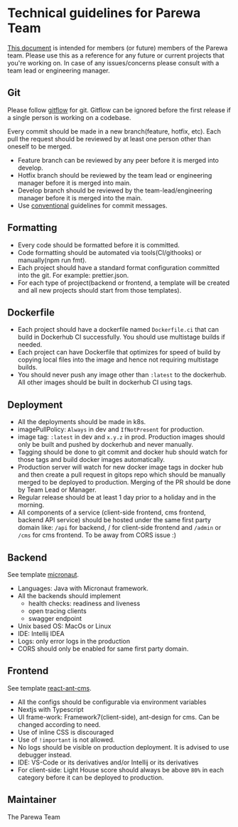 # Technical guidelines for Parewa Team

[This document](https://hamropatro.github.io/guidelines/) is intended for members (or future) members of the Parewa team. Please use this as a reference for any future or current projects that you're working on. In case of any issues/concerns please consult with a team lead or engineering manager.

## Git

Please follow
[gitflow](https://www.atlassian.com/git/tutorials/comparing-workflows/gitflow-workflow)
for git. Gitflow can be ignored before the first release if a single person is working
on a codebase.

Every commit should be made in a new branch(feature, hotfix, etc). Each pull
the request should be reviewed by at least one person other than oneself to be
merged.

- Feature branch can be reviewed by any peer before it is merged into develop.
- Hotfix branch should be reviewed by the team lead or engineering manager before it is merged into main.
- Develop branch should be reviewed by the team-lead/engineering manager before it is merged into the main.
- Use [conventional](https://www.conventionalcommits.org/en/v1.0.0/) guidelines for commit messages.

## Formatting

- Every code should be formatted before it is committed.
- Code formatting should be automated via tools(CI/githooks) or manually(npm run fmt).
- Each project should have a standard format configuration committed into the git.
  For example: prettier.json.
- For each type of project(backend or frontend, a template will be created and
  all new projects should start from those templates).

## Dockerfile

- Each project should have a dockerfile named `Dockerfile.ci` that can build in
  Dockerhub CI successfully. You should use multistage builds if needed.
- Each project can have Dockerfile that optimizes for speed of build by copying local files into the image and hence not requiring multistage builds.
- You should never push any image other than `:latest` to the dockerhub. All other images should be built in dockerhub CI using tags.

## Deployment

- All the deployments should be made in k8s.
- imagePullPolicy: `Always` in dev and `IfNotPresent` for production.
- image tag: `:latest` in dev and `x.y.z` in prod. Production images should only be built and pushed by dockerhub and never manually.
- Tagging should be done to git commit and docker hub should watch for those tags and build docker images automatically.
- Production server will watch for new docker image tags in docker hub and then create a pull request in gitops repo which should be manually merged to be deployed to production. Merging of the PR should be done by Team Lead or Manager.
- Regular release should be at least 1 day prior to a holiday and in the morning.
- All components of a service (client-side frontend, cms frontend, backend API service) should be hosted under the same first party domain like: `/api` for backend, / for client-side frontend and `/admin` or `/cms` for cms frontend. To be away from CORS issue :)

## Backend

See template [micronaut](https://github.com/hamropatro/micronaut).

- Languages: Java with Micronaut framework.
- All the backends should implement
  - health checks: readiness and liveness
  - open tracing clients
  - swagger endpoint
- Unix based OS: MacOs or Linux
- IDE: Intellij IDEA
- Logs: only error logs in the production
- CORS should only be enabled for same first party domain.

## Frontend

See template [react-ant-cms](https://github.com/hamropatro/react-ant-cms).

- All the configs should be configurable via environment variables
- Nextjs with Typescript
- UI frame-work: Framework7(client-side), ant-design for cms. Can be changed according to need.
- Use of inline CSS is discouraged
- Use of `!important` is not allowed.
- No logs should be visible on production deployment. It is advised to use debugger instead.
- IDE: VS-Code or its derivatives and/or Intellij or its derivatives
- For client-side: Light House score should always be above `80%` in each category before it can be deployed to production.

## Maintainer

The Parewa Team
